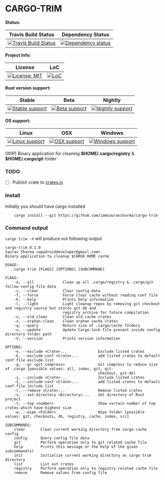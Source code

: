 # CARGO-TRIM

**Status:**

| Travis Build Status | Dependency Status |
| :---: | :---: | 
| [![Travis Build Status][build_badge]][build_link] | [![Dependency status][deps_badge]][deps_link] |

**Project Info:**

| License | LoC |
| :---: | :---: |
| [![License: MIT][license_badge]][license_link] | [![LoC][loc_badge]][loc_link] |

**Rust version support:**

| Stable | Beta | Nightly |
| :---: | :---: | :---: |
| [![Stable support][stable_supported_badge]][git_link] | [![Beta support][beta_supported_badge]][git_link] | [![Nightly support][nightly_supported_badge]][git_link] |

**OS support:**

| Linux | OSX | Windows |
| :---: | :---: | :---: |
| [![Linux support][linux_supported_badge]][git_link] | [![OSX support][osx_supported_badge]][git_link] | [![Windows support][windows_supported_badge]][git_link] |

(WIP) Binary application for cleaning __\$HOME/.cargo/registry__  & __\$HOME/.cargo/git__ folder

### TODO
- [ ] Publish crate to [crates.io][cratesio_link]

### Install
Initially you should have cargo installed
```
    cargo install --git https://github.com/iamsauravsharma/cargo-trim
```

### Command output
```cargo trim -h``` will produce out following output
```
cargo-trim 0.1.0
Saurav Sharma <appdroiddeveloper@gmail.com>
Binary application to cleanup $CARGO_HOME cache

USAGE:
    cargo trim [FLAGS] [OPTIONS] [SUBCOMMAND]

FLAGS:
    -a, --all             Clean up all .cargo/registry & .cargo/git follow config file data
    -c, --clear           Clear config data
    -f, --force           Force clear cache without reading conf file
    -h, --help            Prints help information
    -l, --light           Light cleanup repos by removing git checkout and registry source but stores git db and
                          registry archive for future compilation
    -o, --old-clean       Clean old cache crates
    -x, --orphan-clean    Clean orphan cache crates
    -q, --query           Return size of .cargo/cache folders
    -u, --update          Update Cargo.lock file present inside config directory folder path
    -V, --version         Prints version information

OPTIONS:
    -e, --exclude <Crate>...              Exclude listed crates
    -E, --exclude-conf <Crate>...         add listed crates to default conf file exclude list
    -g, --gc <git compress>               Git compress to reduce size of .cargo [possible values: all, index, git, git-
                                          checkout, git-db]
    -i, --include <Crate>...              Include listed crates
    -I, --include-conf <Crate>...         add listed crates to default conf file include list
    -r, --remove <Crate>...               Remove listed crates
    -s, --set-directory <Directory>...    Set directory of Rust project
    -t, --top <number>                    Show certain number of top crates which have highest size
    -w, --wipe <Folder>                   Wipe folder [possible values: git, checkouts, db, registry, cache, index, src]

SUBCOMMANDS:
    clear       Clear current working directory from cargo cache config
    config      Query config file data
    git         Perform operation only to git related cache file
    help        Prints this message or the help of the given subcommand(s)
    init        Initialize current working directory as cargo trim directory
    list        List out crates
    registry    Perform operation only to registry related cache file
    remove      Remove values from config file
```

[git_link]: https://github.com/iamsauravsharma/cargo-trim

[build_badge]: https://img.shields.io/travis/com/iamsauravsharma/cargo-trim.svg?logo=travis
[build_link]: https://travis-ci.com/iamsauravsharma/cargo-trim

[deps_badge]: https://deps.rs/repo/github/iamsauravsharma/cargo-trim/status.svg
[deps_link]: https://deps.rs/repo/github/iamsauravsharma/cargo-trim

[license_badge]: https://img.shields.io/github/license/iamsauravsharma/cargo-trim.svg
[license_link]: LICENSE

[loc_badge]: https://tokei.rs/b1/github/iamsauravsharma/cargo-trim
[loc_link]: https://github.com/iamsauravsharma/cargo-trim

[cratesio_link]: https://crates.io

[stable_supported_badge]: https://img.shields.io/badge/stable-supported-brightgreen.svg?logo=rust
[beta_supported_badge]: https://img.shields.io/badge/beta-supported-brightgreen.svg?logo=rust
[nightly_supported_badge]: https://img.shields.io/badge/nightly-supported-brightgreen.svg?logo=rust
[stable_not_supported_badge]: https://img.shields.io/badge/stable-not%20supported-red.svg?logo=rust
[beta_not_supported_badge]: https://img.shields.io/badge/beta-not%20supported-red.svg?logo=rust
[nightly_not_supported_badge]: https://img.shields.io/badge/nightly-not%20supported-red.svg?logo=rust

[linux_supported_badge]: https://img.shields.io/badge/linux-supported-brightgreen.svg?logo=linux
[osx_supported_badge]: https://img.shields.io/badge/osx-supported-brightgreen.svg?logo=apple
[windows_supported_badge]: https://img.shields.io/badge/windows-supported-brightgreen.svg?logo=windows
[linux_not_supported_badge]: https://img.shields.io/badge/linux-not%20supported-red.svg?logo=linux
[osx_not_supported_badge]: https://img.shields.io/badge/osx-not%20supported-red.svg?logo=apple
[nightly_not_supported_badge]: https://img.shields.io/badge/windows-not%20supported-red.svg?logo=windows